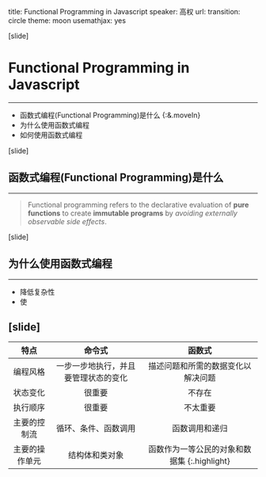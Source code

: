 title: Functional Programming in Javascript
speaker: 高权
url:
transition: circle
theme: moon
usemathjax: yes

[slide]
# Functional Programming in Javascript
----
* 函数式编程(Functional Programming)是什么 {:&.moveIn}
* 为什么使用函数式编程
* 如何使用函数式编程

[slide]
## 函数式编程(Functional Programming)是什么
---
> Functional programming refers to the declarative evaluation of **pure functions** to create **immutable programs** by *avoiding externally observable side effects*.

[slide]
## 为什么使用函数式编程
---
* 降低复杂性
* 使

[slide]
---
| 特点 | 命令式 | 函数式 |
| :------: | :-------: | :------:|
| 编程风格 | 一步一步地执行，并且要管理状态的变化 | 描述问题和所需的数据变化以解决问题 |
| 状态变化 | 很重要 | 不存在 |
| 执行顺序 | 很重要 | 不太重要 |
| 主要的控制流 | 循环、条件、函数调用 | 函数调用和递归 |
| 主要的操作单元	| 结构体和类对象 | 函数作为一等公民的对象和数据集 {:.highlight}|
